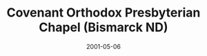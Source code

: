 ---
date: &id001 2001-05-06
end_date: null
location:
  address: null
  city: Bismarck
  state: ND
minister:
- end: 1995-01-01
  name: Sam Allison
  start: 1994-01-01
  type: Organizing Pastor
- end: 1998-01-01
  name: Edward Huntington
  start: 1996-01-01
  type: Supply Pastor
- end: 2007-01-01
  name: Edward Huntington
  start: 1998-01-01
  type: Evangelist
ministers:
- Sam Allison
- Edward Huntington
- Edward Huntington
name: Covenant Orthodox Presbyterian Chapel
names:
- end: 2001-05-06
  name: Bismarck Orthodox Presbyterian Chapel
  start: 1995-09-27
- end: 2009-08-09
  name: Covenant Orthodox Presbyterian Chapel
  start: 2001-05-06
origination_date: *id001
raw_data: 'ND Bismarck

  Bismarck Orthodox Presbyterian Chapel  (September 27, 1995-May 6, 2001)

  Covenant Orthodox Presbyterian Chapel  (May 6, 2001-August 9, 2009)

  Org. Pastor: Sam Allison, 1994-95

  Supply: Edward Huntington, 1996-98

  Evangelist: Edward Huntington, 1998-2007

  '
received_from: null
states:
- ND
status:
  active: false
  end_date: 2009-08-09
  reason: null
  received_from: null
  withdrawal_to: null
title: Covenant Orthodox Presbyterian Chapel (Bismarck ND)
year_established:
- 2001

---